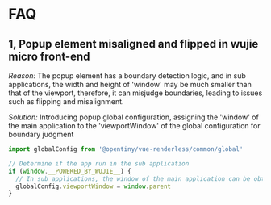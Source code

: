 # FAQ

## 1, Popup element misaligned and flipped in wujie micro front-end

_Reason:_ The popup element has a boundary detection logic, and in sub applications, the width and height of 'window' may be much smaller than that of the viewport,
therefore, it can misjudge boundaries, leading to issues such as flipping and misalignment.

_Solution:_ Introducing popup global configuration, assigning the 'window' of the main application to the 'viewportWindow' of the global configuration for boundary judgment

```js
import globalConfig from '@opentiny/vue-renderless/common/global'

// Determine if the app run in the sub application
if (window.__POWERED_BY_WUJIE__) {
  // In sub applications, the window of the main application can be obtained through window. parent
  globalConfig.viewportWindow = window.parent
}
```
